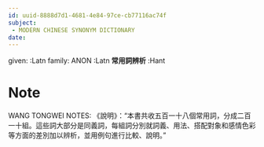 ```yaml
---
id: uuid-8888d7d1-4681-4e84-97ce-cb77116ac74f
subject: 
 - MODERN CHINESE SYNONYM DICTIONARY
date: 
---
```


given:  :Latn
family: ANON :Latn
**常用詞辨析** :Hant
# Note
WANG TONGWEI NOTES: 《說明》：“本書共收五百一十八個常用詞，分成二百一十組。這些詞大部分是同義詞，每組詞分別就詞義、用法、搭配對象和感情色彩等方面的差別加以辨析，並用例句進行比較、說明。”